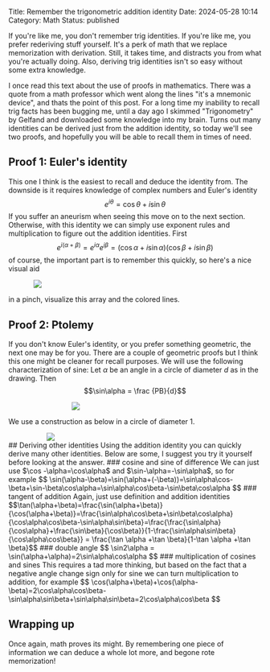 Title: Remember the trigonometric addition identity
Date: 2024-05-28 10:14
Category: Math
Status: published

If you're like me, you don't remember trig identities. If you're like me, you prefer rederiving stuff yourself. It's a perk of math that we replace memorization with derivation. Still, it takes time, and distracts you from what you're actually doing. Also, deriving trig identities isn't so easy without some extra knowledge.

I once read this text about the use of proofs in mathematics. There was a quote from a math professor which went along the lines "it's a mnemonic device", and thats the point of this post. For a long time my inability to recall trig facts has been bugging me, until a day ago I skimmed "Trigonometry" by Gelfand and downloaded some knowledge into my brain. Turns out many identities can be derived just from the addition identity, so today we'll see two proofs, and hopefully you will be able to recall them in times of need.

## Proof 1: Euler's identity

This one I think is the easiest to recall and deduce the identity from. The downside is it requires knowledge of complex numbers and Euler's identity
$$e^{i\theta}=\cos \theta +i\sin \theta$$
If you suffer an aneurism when seeing this move on to the next section. Otherwise, with this identity we can simply use exponent rules and multiplication to figure out the addition identities. First
$$e^{i(\alpha + \beta)}=e^{i\alpha}e^{i \beta}=(\cos \alpha +i\sin \alpha)(\cos \beta+i\sin \beta)$$
of course, the important part is to remember this quickly, so here's a nice visual aid  
<p style="width:80%; margin:auto">
  <img src="{static}images/sin_addition/addition2.jpg" />
</p>

in a pinch, visualize this array and the colored lines.

## Proof 2: Ptolemy
If you don't know Euler's identity, or you prefer something geometric, the next one may be for you. There are a couple of geometric proofs but I think this one might be cleaner for recall purposes. We will use the following characterization of sine: Let $\alpha$ be an angle in a circle of diameter $d$ as in the drawing. Then
$$\sin\alpha = \frac {PB}{d}$$
<p style="width:50%; margin:auto">
  <img src="{static}images/sin_addition/sin_circle.jpg" />
</p>

We use a construction as below in a circle of diameter 1.
<p style="width:70%; margin:auto">
  <img src="{static}images/sin_addition/addition_geometric.jpg" />
</p>
## Deriving other identities
Using the addition identity you can quickly derive many other identities. Below are some, I suggest you try it yourself before looking at the answer.
### cosine and sine of difference
We can just use $\cos -\alpha=\cos\alpha$ and $\sin-\alpha=-\sin\alpha$, so for example
$$
\sin(\alpha-\beta)=\sin(\alpha+(-\beta))=\sin\alpha\cos-\beta+\sin-\beta\cos\alpha=\sin\alpha\cos\beta-\sin\beta\cos\alpha
$$
### tangent of addition
Again, just use definition and addition identities
$$\tan(\alpha+\beta)=\frac{\sin(\alpha+\beta)}{\cos(\alpha+\beta)}=\frac{\sin\alpha\cos\beta+\sin\beta\cos\alpha}{\cos\alpha\cos\beta-\sin\alpha\sin\beta}=\frac{\frac{\sin\alpha}{\cos\alpha}+\frac{\sin\beta}{\cos\beta}}{1-\frac{\sin\alpha\sin\beta}{\cos\alpha\cos\beta}} = \frac{\tan \alpha +\tan \beta}{1-\tan \alpha +\tan \beta}$$
### double angle
$$
\sin2\alpha = \sin(\alpha+\alpha)=2\sin\alpha\cos\alpha
$$
### multiplication of cosines and sines
This requires a tad more thinking, but based on the fact that a negative angle change sign only for sine we can turn multiplication to addition, for example
$$
\cos(\alpha+\beta)+\cos(\alpha-\beta)=2\cos\alpha\cos\beta-\sin\alpha\sin\beta+\sin\alpha\sin\beta=2\cos\alpha\cos\beta
$$

## Wrapping up
Once again, math proves its might. By remembering one piece of information we can deduce a whole lot more, and begone rote memorization!